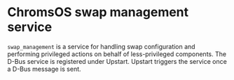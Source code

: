 # ChromsOS swap management service

`swap_management` is a service for handling swap configuration and
performing privileged actions on behalf of less-privileged components.
The D-Bus service is registered under Upstart. Upstart triggers the
service once a D-Bus message is sent.
